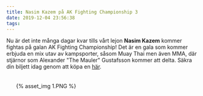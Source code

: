 ```yaml
---
title: Nasim Kazem på AK Fighting Championship 3
date: 2019-12-04 23:56:38
tags:
---
```


Nu är det inte många dagar kvar tills vårt lejon **Nasim Kazem** kommer fightas på galan AK Fighting Championship! Det är en gala som kommer erbjuda en mix utav av kampsporter, såsom Muay Thai men även MMA, där stjärnor som Alexander "The Mauler" Gustafsson kommer att delta. Säkra din biljett idag genom att köpa en [här](https://showtic.se/forestallningar/ak-fighting/info/).

<div style="padding-top: 20px; width: 90%; margin: 0 auto;">
	{% asset_img 1.PNG %}
</div>